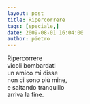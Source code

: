```yaml
---
layout: post
title: Ripercorrere
tags: [speciale,]
date: 2009-08-01 16:04:00
author: pietro
---
```

Ripercorrere<br/>vicoli bombardati<br/>un amico mi disse<br/>non ci sono più mine,<br/>e saltando tranquillo<br/>arriva la fine.
